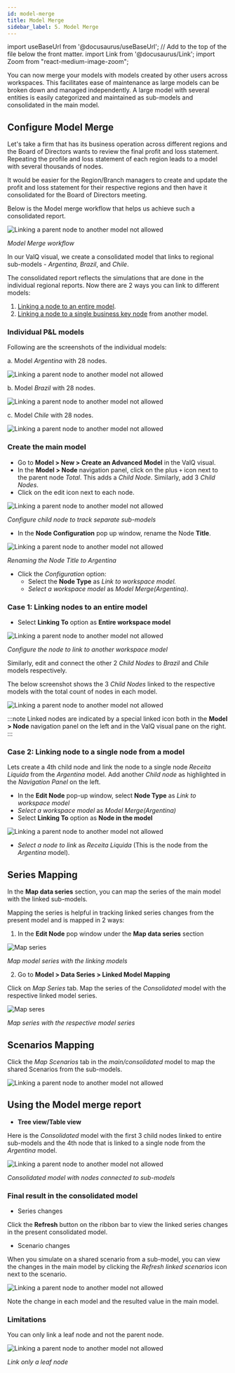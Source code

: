 ```yaml
---
id: model-merge
title: Model Merge
sidebar_label: 5. Model Merge
---
```


import useBaseUrl from '@docusaurus/useBaseUrl'; // Add to the top of the file below the front matter.
import Link from '@docusaurus/Link';
import Zoom from "react-medium-image-zoom";

You can now merge your models with models created by other users across workspaces. This facilitates ease of maintenance as large models can be broken down and managed independently. A large model with several entities is easily categorized and maintained as sub-models and consolidated in the main model.

## Configure Model Merge

Let's take a firm that has its business operation across different regions and the Board of Directors wants to review the final profit and loss statement.
Repeating the profile and loss statement of each region leads to a model with several thousands of nodes.

It would be easier for the Region/Branch managers to create and update the profit and loss statement for their respective regions and then have it consolidated for the Board of Directors meeting.

Below is the Model merge workflow that helps us achieve such a consolidated report.
 <div style={{ textAlign: "center" }}>
  <Zoom>
    <img alt="Linking a parent node to another model not allowed" src={useBaseUrl("/doc-images/storage/features/model-merge-workflow.png")} />
  </Zoom>
 </div>

*Model Merge workflow*

In our ValQ visual, we create a consolidated model that links to regional sub-models - *Argentina, Brazil*, and *Chile*.

The consolidated report reflects the simulations that are done in the individual regional reports.
Now there are 2 ways you can link to different models:

1. [Linking a node to an entire model](#case-1-linking-nodes-to-an-entire-model).
2. [Linking a node to a single business key node](#case-2-linking-node-to-a-single-node-from-a-model) from another model.

### Individual P&L models

Following are the screenshots of the individual models:

a. Model *Argentina* with 28 nodes.
 <div style={{ textAlign: "center" }}>
  <Zoom>
    <img alt="Linking a parent node to another model not allowed" src={useBaseUrl("/doc-images/storage/features/argentina.png")} />
  </Zoom>
 </div>

b. Model *Brazil* with 28 nodes.

 <div style={{ textAlign: "center" }}>
  <Zoom>
    <img alt="Linking a parent node to another model not allowed" src={useBaseUrl("/doc-images/storage/features/brazil.png")} />
  </Zoom>
 </div>

c. Model *Chile* with 28 nodes.

 <div style={{ textAlign: "center" }}>
  <Zoom>
    <img alt="Linking a parent node to another model not allowed" src={useBaseUrl("/doc-images/storage/features/chile.png")} />
  </Zoom>
 </div>

### Create the main model

- Go to **Model > New > Create an Advanced Model** in the ValQ visual.
- In the **Model > Node** navigation panel, click on the plus `+` icon next to the parent node *Total*. This adds a *Child Node*. Similarly, add 3 *Child Nodes*.
- Click on the edit icon next to each node.

 <div style={{ textAlign: "center" }}>
  <Zoom>
    <img alt="Linking a parent node to another model not allowed" src={useBaseUrl("/doc-images/storage/features/edit-configure-node.png")} />
  </Zoom>
 </div>

*Configure child node to track separate sub-models*

 - In the **Node Configuration** pop up window, rename the Node **Title**.

 <div style={{ textAlign: "center" }}>
  <Zoom>
    <img alt="Linking a parent node to another model not allowed" src={useBaseUrl("/doc-images/storage/features/rename-node-argentina.png")} />
  </Zoom>
 </div>

*Renaming the Node Title to Argentina*

- Click the *Configuration* option:
  - Select the **Node Type** as *Link to workspace model.*
  - *Select a workspace model* as *Model Merge(Argentina)*.

### Case 1: Linking nodes to an entire model

- Select **Linking To** option as **Entire workspace model**

 <div style={{ textAlign: "center" }}>
  <Zoom>
    <img alt="Linking a parent node to another model not allowed" src={useBaseUrl("/doc-images/storage/features/link-node-to-argentina-model.png")} />
  </Zoom>
 </div>

*Configure the node to link to another workspace model*

Similarly, edit and connect the other 2 *Child Nodes* to *Brazil* and *Chile* models respectively.

The below screenshot shows the 3 *Child Nodes* linked to the respective models with the total count of nodes in each model.

 <div style={{ textAlign: "center" }}>
  <Zoom>
    <img alt="Linking a parent node to another model not allowed" src={useBaseUrl("/doc-images/storage/features/consolidated-child-nodes-linked.png")} />
  </Zoom>
 </div>

:::note
Linked nodes are indicated by a special linked icon both in the **Model > Node** navigation panel on the left and in the ValQ visual pane on the right.
:::

### Case 2: Linking node to a single node from a model

Lets create a 4th child node and link the node to a single node *Receita Liquida* from the *Argentina* model.
Add another *Child node* as highlighted in the *Navigation Panel* on the left.

- In the **Edit Node** pop-up window, select **Node Type** as *Link to workspace model*
- *Select a workspace model* as *Model Merge(Argentina)*
- Select **Linking To** option as **Node in the model**

 <div style={{ textAlign: "center" }}>
  <Zoom>
    <img alt="Linking a parent node to another model not allowed" src={useBaseUrl("/doc-images/storage/features/link-to-a-node.png")} />
  </Zoom>
 </div>

- *Select a node to link* as *Receita Liquida* (This is the node from the *Argentina* model).

## Series Mapping

In the **Map data series** section, you can map the series of the main model with the linked sub-models. 

Mapping the series is helpful in tracking linked series changes from the present model and is mapped in 2 ways: 

1. In the **Edit Node** pop window under the **Map data series** section

 <div style={{ textAlign: "center" }}>
  <Zoom>
    <img alt="Map series" src={useBaseUrl("/doc-images/storage/features/map-series-edit-node.png")} />
  </Zoom>
 </div>

 *Map model series with the linking models*

2. Go to **Model > Data Series > Linked Model Mapping**

Click on *Map Series* tab. Map the series of the *Consolidated* model with the respective linked model series.

 <div style={{ textAlign: "center" }}>
  <Zoom>
    <img alt="Map seres" src={useBaseUrl("/doc-images/storage/features/map-series.png")} />
  </Zoom>
 </div>

 *Map series with the respective model series*

## Scenarios Mapping

Click the *Map Scenarios* tab in the *main/consolidated* model to map the shared Scenarios from the sub-models.

 <div style={{ textAlign: "center" }}>
  <Zoom>
    <img alt="Linking a parent node to another model not allowed" src={useBaseUrl("/doc-images/storage/features/model-merge-mapping_scenarios.png")} />
  </Zoom>
 </div>

## Using the Model merge report

- **Tree view/Table view**

Here is the *Consolidated* model with the first 3 child nodes linked to entire sub-models and the 4th node that is linked to a single node from the *Argentina* model.
 <div style={{ textAlign: "center" }}>
  <Zoom>
    <img alt="Linking a parent node to another model not allowed" src={useBaseUrl("/doc-images/storage/features/consolidated-nodes.png")} />
  </Zoom>
 </div>

*Consolidated model with nodes connected to sub-models*

### Final result in the consolidated model

- Series changes

Click the **Refresh** button on the ribbon bar to view the linked series changes in the present consolidated model.

- Scenario changes

When you simulate on a shared scenario from a sub-model, you can view the changes in the main model by clicking the *Refresh linked scenarios* icon next to the scenario.

 <div style={{ textAlign: "center" }}>
  <Zoom>
    <img alt="Linking a parent node to another model not allowed" src={useBaseUrl("/doc-images/storage/features/scenario-mapping-refreshed.png")} />
  </Zoom>
 </div>

Note the change in each model and the resulted value in the main model.

### Limitations

You can only link a leaf node and not the parent node.

 <div style={{ textAlign: "center" }}>
  <Zoom>
    <img alt="Linking a parent node to another model not allowed" src={useBaseUrl("/doc-images/storage/features/link-only-leaf-node.png")} />
  </Zoom>
 </div>

*Link only a leaf node*